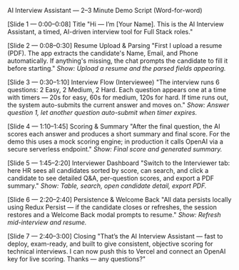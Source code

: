 AI Interview Assistant — 2–3 Minute Demo Script (Word-for-word)

[Slide 1 — 0:00–0:08] Title
"Hi — I’m [Your Name]. This is the AI Interview Assistant, a timed, AI-driven interview tool for Full Stack roles."

[Slide 2 — 0:08–0:30] Resume Upload & Parsing
"First I upload a resume (PDF). The app extracts the candidate's Name, Email, and Phone automatically. If anything's missing, the chat prompts the candidate to fill it before starting."
*Show: Upload a resume and the parsed fields appearing.*

[Slide 3 — 0:30–1:10] Interview Flow (Interviewee)
"The interview runs 6 questions: 2 Easy, 2 Medium, 2 Hard. Each question appears one at a time with timers — 20s for easy, 60s for medium, 120s for hard. If time runs out, the system auto-submits the current answer and moves on."
*Show: Answer question 1, let another question auto-submit when timer expires.*

[Slide 4 — 1:10–1:45] Scoring & Summary
"After the final question, the AI scores each answer and produces a short summary and final score. For the demo this uses a mock scoring engine; in production it calls OpenAI via a secure serverless endpoint."
*Show: Final score and generated summary.*

[Slide 5 — 1:45–2:20] Interviewer Dashboard
"Switch to the Interviewer tab: here HR sees all candidates sorted by score, can search, and click a candidate to see detailed Q&A, per-question scores, and export a PDF summary." 
*Show: Table, search, open candidate detail, export PDF.*

[Slide 6 — 2:20–2:40] Persistence & Welcome Back
"All data persists locally using Redux Persist — if the candidate closes or refreshes, the session restores and a Welcome Back modal prompts to resume." 
*Show: Refresh mid-interview and resume.*

[Slide 7 — 2:40–3:00] Closing
"That’s the AI Interview Assistant — fast to deploy, exam-ready, and built to give consistent, objective scoring for technical interviews. I can now push this to Vercel and connect an OpenAI key for live scoring. Thanks — any questions?"
